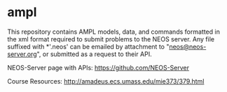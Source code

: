 # ampl

This repository contains AMPL models, data, and commands formatted in the xml format required to submit problems to the NEOS server. Any file suffixed with *'.neos' can be emailed by attachment to "neos@neos-server.org", or submitted as a request to their API. 

NEOS-Server page with APIs: https://github.com/NEOS-Server

Course Resources: http://amadeus.ecs.umass.edu/mie373/379.html

